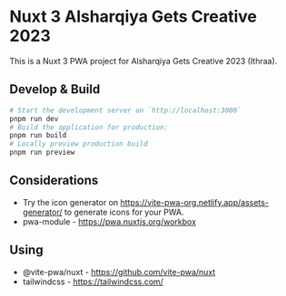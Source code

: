 # Nuxt 3 Alsharqiya Gets Creative 2023

This is a Nuxt 3 PWA project for Alsharqiya Gets Creative 2023 (Ithraa).

## Develop & Build

```bash
# Start the development server on `http://localhost:3000`
pnpm run dev
# Build the application for production:
pnpm run build
# Locally preview production build
pnpm run preview
```

## Considerations

- Try the icon generator on <https://vite-pwa-org.netlify.app/assets-generator/> to generate icons for your PWA.
- pwa-module - <https://pwa.nuxtjs.org/workbox>

## Using

- @vite-pwa/nuxt - <https://github.com/vite-pwa/nuxt>
- tailwindcss - <https://tailwindcss.com/>
